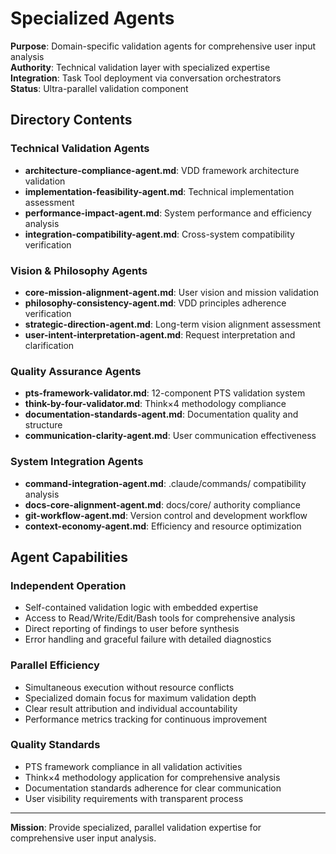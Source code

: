 # Specialized Agents

**Purpose**: Domain-specific validation agents for comprehensive user input analysis  
**Authority**: Technical validation layer with specialized expertise  
**Integration**: Task Tool deployment via conversation orchestrators  
**Status**: Ultra-parallel validation component

## Directory Contents

### Technical Validation Agents
- **architecture-compliance-agent.md**: VDD framework architecture validation
- **implementation-feasibility-agent.md**: Technical implementation assessment
- **performance-impact-agent.md**: System performance and efficiency analysis
- **integration-compatibility-agent.md**: Cross-system compatibility verification

### Vision & Philosophy Agents
- **core-mission-alignment-agent.md**: User vision and mission validation
- **philosophy-consistency-agent.md**: VDD principles adherence verification
- **strategic-direction-agent.md**: Long-term vision alignment assessment
- **user-intent-interpretation-agent.md**: Request interpretation and clarification

### Quality Assurance Agents
- **pts-framework-validator.md**: 12-component PTS validation system
- **think-by-four-validator.md**: Think×4 methodology compliance
- **documentation-standards-agent.md**: Documentation quality and structure
- **communication-clarity-agent.md**: User communication effectiveness

### System Integration Agents
- **command-integration-agent.md**: .claude/commands/ compatibility analysis
- **docs-core-alignment-agent.md**: docs/core/ authority compliance
- **git-workflow-agent.md**: Version control and development workflow
- **context-economy-agent.md**: Efficiency and resource optimization

## Agent Capabilities

### Independent Operation
- Self-contained validation logic with embedded expertise
- Access to Read/Write/Edit/Bash tools for comprehensive analysis
- Direct reporting of findings to user before synthesis
- Error handling and graceful failure with detailed diagnostics

### Parallel Efficiency
- Simultaneous execution without resource conflicts
- Specialized domain focus for maximum validation depth
- Clear result attribution and individual accountability
- Performance metrics tracking for continuous improvement

### Quality Standards
- PTS framework compliance in all validation activities
- Think×4 methodology application for comprehensive analysis
- Documentation standards adherence for clear communication
- User visibility requirements with transparent process

---

**Mission**: Provide specialized, parallel validation expertise for comprehensive user input analysis.